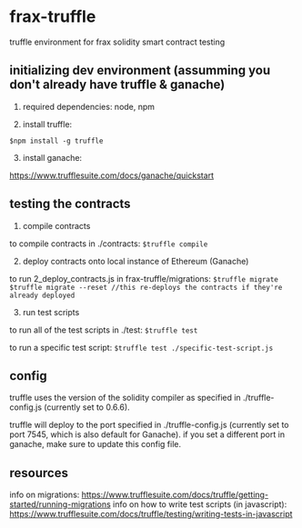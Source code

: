 # frax-truffle
truffle environment for frax solidity smart contract testing


## initializing dev environment (assumming you don't already have truffle & ganache)
1. required dependencies: node, npm


2. install truffle:

  `$npm install -g truffle`
  
3. install ganache:

  https://www.trufflesuite.com/docs/ganache/quickstart

## testing the contracts

1. compile contracts

to compile contracts in ./contracts:
  `$truffle compile`
  
  
2. deploy contracts onto local instance of Ethereum (Ganache)

to run 2_deploy_contracts.js in frax-truffle/migrations:
  `$truffle migrate`
  `$truffle migrate --reset //this re-deploys the contracts if they're already deployed`


3. run test scripts

to run all of the test scripts in ./test:
  `$truffle test`
  
to run a specific test script:
  `$truffle test ./specific-test-script.js`
  
  
## config
truffle uses the version of the solidity compiler as specified in ./truffle-config.js (currently set to 0.6.6).

truffle will deploy to the port specified in ./truffle-config.js (currently set to port 7545, which is also default for Ganache). if you
set a different port in ganache, make sure to update this config file.
  
## resources
info on migrations: https://www.trufflesuite.com/docs/truffle/getting-started/running-migrations
info on how to write test scripts (in javascript): https://www.trufflesuite.com/docs/truffle/testing/writing-tests-in-javascript
